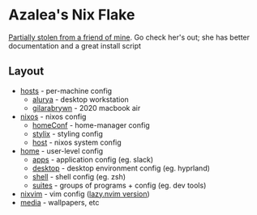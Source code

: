 # Azalea's Nix Flake

[Partially stolen from a friend of mine](https://codeberg.org/awwpotato/nixos). Go check her's out; she has better documentation and a great install script

## Layout
- [hosts](https://github.com/azaleacolburn/flake/tree/main/hosts) - per-machine config
  - [alurya](https://github.com/azaleacolburn/flake/tree/main/hosts/alurya) - desktop workstation
  - [gilarabrywn](https://github.com/azaleacolburn/flake/tree/main/hosts/gilarabrywn) - 2020 macbook air
- [nixos](https://github.com/azaleacolburn/flake/tree/main/nixos) - nixos config
  - [homeConf](https://github.com/azaleacolburn/flake/tree/main/nixos/homeConf) - home-manager config
  - [stylix](https://github.com/azaleacolburn/flake/tree/main/nixos/stylix) - styling config
  - [host](https://github.com/azaleacolburn/flake/tree/main/nixos/host) - nixos system config
- [home](https://github.com/azaleacolburn/flake/tree/main/home) - user-level config
  - [apps](https://github.com/azaleacolburn/flake/tree/main/home/apps) - application config (eg. slack)
  - [desktop](https://github.com/azaleacolburn/flake/tree/main/home/desktop) - desktop environment config (eg. hyprland)
  - [shell](https://github.com/azaleacolburn/flake/tree/main/home/shell) - shell config (eg. zsh)
  - [suites](https://github.com/azaleacolburn/flake/tree/main/home/shell) - groups of programs + config (eg. dev tools)
- [nixvim](https://github.com/azaleacolburn/flake/tree/main/nixvim) - vim config ([lazy.nvim version](https://github.com/azaleacolburn/.config/tree/main/nvim))
- [media](https://github.com/azaleacolburn/flake/tree/main/media) - wallpapers, etc
